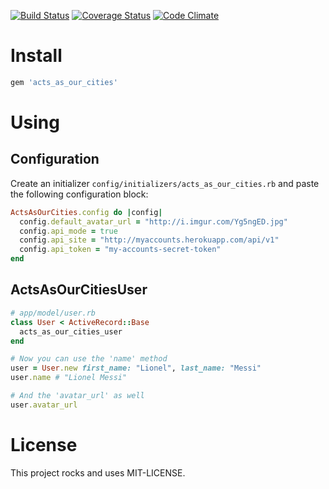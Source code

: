 [![Build Status](https://travis-ci.org/meurio/acts_as_our_cities.svg?branch=master)](https://travis-ci.org/meurio/acts_as_our_cities)
[![Coverage Status](https://coveralls.io/repos/meurio/acts_as_our_cities/badge.png?branch=master)](https://coveralls.io/r/meurio/acts_as_our_cities?branch=master)
[![Code Climate](https://codeclimate.com/github/meurio/acts_as_our_cities/badges/gpa.svg)](https://codeclimate.com/github/meurio/acts_as_our_cities)

# Install

```ruby
gem 'acts_as_our_cities'
```

# Using

## Configuration

Create an initializer ```config/initializers/acts_as_our_cities.rb``` and paste the following configuration block:

```ruby
ActsAsOurCities.config do |config|
  config.default_avatar_url = "http://i.imgur.com/Yg5ngED.jpg"
  config.api_mode = true
  config.api_site = "http://myaccounts.herokuapp.com/api/v1"
  config.api_token = "my-accounts-secret-token"
end
```

## ActsAsOurCitiesUser

```ruby
# app/model/user.rb
class User < ActiveRecord::Base
  acts_as_our_cities_user
end

# Now you can use the 'name' method
user = User.new first_name: "Lionel", last_name: "Messi"
user.name # "Lionel Messi"

# And the 'avatar_url' as well
user.avatar_url
```

# License

This project rocks and uses MIT-LICENSE.
